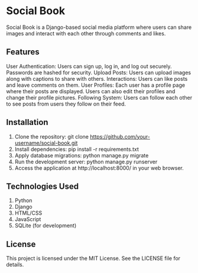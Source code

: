 # Social Book

Social Book is a Django-based social media platform where users can share images and interact with each other through comments and likes.

## Features

User Authentication: Users can sign up, log in, and log out securely. Passwords are hashed for security.
Upload Posts: Users can upload images along with captions to share with others.
Interactions: Users can like posts and leave comments on them.
User Profiles: Each user has a profile page where their posts are displayed. Users can also edit their profiles and change their profile pictures.
Following System: Users can follow each other to see posts from users they follow on their feed.

## Installation
1. Clone the repository:
   git clone https://github.com/your-username/social-book.git
2. Install dependencies:
   pip install -r requirements.txt
3. Apply database migrations:
   python manage.py migrate
4. Run the development server:
   python manage.py runserver
5. Access the application at http://localhost:8000/ in your web browser.

## Technologies Used

 1. Python
 2. Django
 3. HTML/CSS
 4. JavaScript
 5. SQLite (for development)

## License

This project is licensed under the MIT License. See the LICENSE file for details.
